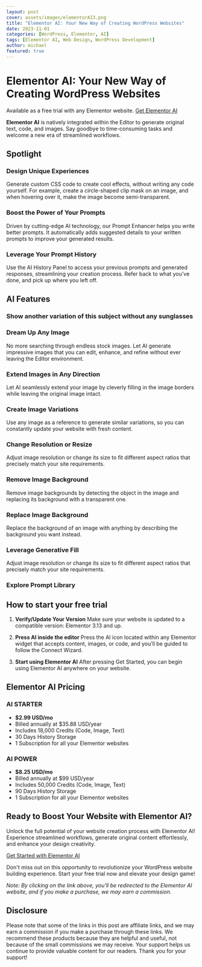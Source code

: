 ```yaml
---
layout: post
cover: assets/images/elementorAI3.png
title: "Elementor AI: Your New Way of Creating WordPress Websites"
date: 2023-11-01
categories: [WordPress, Elementor, AI]
tags: [Elementor AI, Web Design, WordPress Development]
author: michael
featured: true
---
```


# Elementor AI: Your New Way of Creating WordPress Websites

Available as a free trial with any Elementor website. [Get Elementor AI](#)

**Elementor AI** is natively integrated within the Editor to generate original text, code, and images. Say goodbye to time-consuming tasks and welcome a new era of streamlined workflows.

## Spotlight

### Design Unique Experiences
Generate custom CSS code to create cool effects, without writing any code yourself. For example, create a circle-shaped clip mask on an image, and when hovering over it, make the image become semi-transparent.

### Boost the Power of Your Prompts
Driven by cutting-edge AI technology, our Prompt Enhancer helps you write better prompts. It automatically adds suggested details to your written prompts to improve your generated results.

### Leverage Your Prompt History
Use the AI History Panel to access your previous prompts and generated responses, streamlining your creation process. Refer back to what you’ve done, and pick up where you left off.

## AI Features

### Show another variation of this subject without any sunglasses

### Dream Up Any Image
No more searching through endless stock images. Let AI generate impressive images that you can edit, enhance, and refine without ever leaving the Editor environment.

### Extend Images in Any Direction
Let AI seamlessly extend your image by cleverly filling in the image borders while leaving the original image intact.

### Create Image Variations
Use any image as a reference to generate similar variations, so you can constantly update your website with fresh content.

### Change Resolution or Resize
Adjust image resolution or change its size to fit different aspect ratios that precisely match your site requirements.

### Remove Image Background
Remove image backgrounds by detecting the object in the image and replacing its background with a transparent one.

### Replace Image Background
Replace the background of an image with anything by describing the background you want instead. 

### Leverage Generative Fill
Adjust image resolution or change its size to fit different aspect ratios that precisely match your site requirements.

### Explore Prompt Library

## How to start your free trial

1. **Verify/Update Your Version**
   Make sure your website is updated to a compatible version: Elementor 3.13 and up.

2. **Press AI inside the editor**
   Press the AI icon located within any Elementor widget that accepts content, images, or code, and you’ll be guided to follow the Connect Wizard.

3. **Start using Elementor AI**
   After pressing Get Started, you can begin using Elementor AI anywhere on your website.

## Elementor AI Pricing

### AI STARTER
- **$2.99 USD/mo**
- Billed annually at $35.88 USD/year
- Includes 18,000 Credits (Code, Image, Text)
- 30 Days History Storage
- 1 Subscription for all your Elementor websites

### AI POWER
- **$8.25 USD/mo**
- Billed annually at $99 USD/year
- Includes 50,000 Credits (Code, Image, Text)
- 90 Days History Storage
- 1 Subscription for all your Elementor websites

## Ready to Boost Your Website with Elementor AI?

Unlock the full potential of your website creation process with Elementor AI! Experience streamlined workflows, generate original content effortlessly, and enhance your design creativity.

[Get Started with Elementor AI](https://webflexpro.grwebsite.com/)

Don't miss out on this opportunity to revolutionize your WordPress website building experience. Start your free trial now and elevate your design game!

*Note: By clicking on the link above, you'll be redirected to the Elementor AI website, and if you make a purchase, we may earn a commission.*


## Disclosure

Please note that some of the links in this post are affiliate links, and we may earn a commission if you make a purchase through these links. We recommend these products because they are helpful and useful, not because of the small commissions we may receive. Your support helps us continue to provide valuable content for our readers. Thank you for your support!